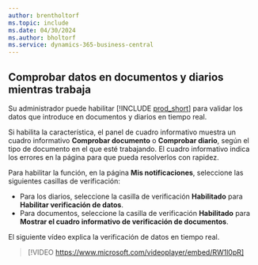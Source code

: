 ```yaml
---
author: brentholtorf
ms.topic: include
ms.date: 04/30/2024
ms.author: bholtorf
ms.service: dynamics-365-business-central
---
```

## <a name="check-data-in-documents-and-journals-while-you-work"></a>Comprobar datos en documentos y diarios mientras trabaja

Su administrador puede habilitar [!INCLUDE [prod_short](prod_short.md)] para validar los datos que introduce en documentos y diarios en tiempo real.

Si habilita la característica, el panel de cuadro informativo muestra un cuadro informativo **Comprobar documento** o **Comprobar diario**, según el tipo de documento en el que esté trabajando. El cuadro informativo indica los errores en la página para que pueda resolverlos con rapidez.

Para habilitar la función, en la página **Mis notificaciones**, seleccione las siguientes casillas de verificación:

* Para los diarios, seleccione la casilla de verificación **Habilitado** para **Habilitar verificación de datos**.
* Para documentos, seleccione la casilla de verificación **Habilitado** para **Mostrar el cuadro informativo de verificación de documentos**.

El siguiente vídeo explica la verificación de datos en tiempo real.

> [!VIDEO https://www.microsoft.com/videoplayer/embed/RW1l0pR]
